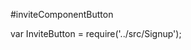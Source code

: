 #inviteComponentButton

var InviteButton = require('../src/Signup');

<InviteButton 
 defaultValue="text in button"
 alreadyRegistered="Boolean value"
 resendInviteClick="click listener for resend invite button"
 sendInviteClick="click listener send invite button"
 error="boolean if any error in response"
 errorText="errorm message to be displayed"
 submitRegistrationButtonDisabled="boolean to disable the button">
</InviteButton>
